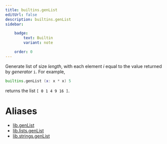 ```yaml
---
title: builtins.genList
editUrl: false
description: builtins.genList
sidebar:

    badge:
        text: Builtin
        variant: note

    order: 0
---
```


Generate list of size *length*, with each element *i* equal to the
value returned by *generator* `i`. For example,

```nix
builtins.genList (x: x * x) 5
```

returns the list `[ 0 1 4 9 16 ]`.


# Aliases

- [lib.genList](/nix-doc-comments/reference/lib/lib-genlist)
- [lib.lists.genList](/nix-doc-comments/reference/lib/lists/lib-lists-genlist)
- [lib.strings.genList](/nix-doc-comments/reference/lib/strings/lib-strings-genlist)


